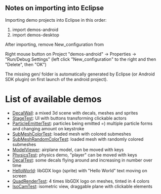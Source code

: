 ## Notes on importing into Eclipse ##

Importing demo projects into Eclipse in this order:

  1. import demos-android
  1. import demos-desktop

After importing, remove New\_configuration from

Right mouse button on Project "demos-android" -> Properties -> "Run/Debug Settings"
(left click "New\_configuration" to the right and then "Delete", then "OK")

The missing gen/ folder is automatically generated by Eclipse (or Android SDK plugin) on first launch of the android project).

# List of available demos #
  * [DecalWall](demoDecalWall.md): a mixed 3d scene with decals, meshes and sprites
  * [StageTest](demoStageTest.md): UI with buttons transforming clickable actors
  * [ParticleEmitterTest](demoParticleEmitterTest.md): particles being emitted =) multiple particle forms and changing amount on keystroke
  * [SubMeshColorTest](demoSubMeshColorTest.md): loaded mesh with colored submeshes
  * [SubMeshRandomColorTest](demoSubMeshRandomColorTest.md): loaded mesh with randomly colored submeshes
  * [ModelViewer](demoModelViewer.md): airplane model, can be moved with keys
  * [PhysicsTest](demoPhysicsTest.md): physics demo, "player" can be moved with keys
  * [DecalTest](demoDecalTest.md): some decals flying around and increasing in number over time
  * [HelloWorld](demoHelloWorld.md): libGDX logo (sprite) with "Hello World" text moving on screen
  * [QuadRenderTest](demoQuadRenderTest.md): 4 times libGDX logo on meshes, tinted in 4 colors
  * [IsoCamTest](demoIsoCamTest.md): isometric view, draggable plane with clickable elements